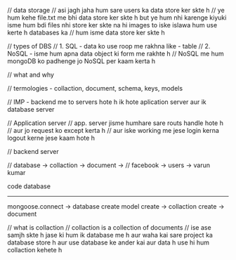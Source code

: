 // data storage
// asi jagh jaha hum sare users ka data store ker skte h 
// ye hum kehe file.txt me bhi data store ker skte h but ye hum nhi karenge kiyuki isme hum bdi files nhi store ker skte na hi images to iske islawa hum use kerte h databases ka 
// hum isme data store ker skte h

// types of DBS
// 1. SQL - data ko use roop me rakhna like - table
// 2. NoSQL - isme hum apna data object ki form me rakhte h 
// NoSQL me hum mongoDB ko padhenge jo NoSQL per kaam kerta h 

// what and why

// termologies - collaction, document, schema, keys, models

// IMP - backend me to servers hote h ik hote aplication server aur ik database server

// Application server
// app. server jisme humhare sare routs handle hote h 
// aur jo request ko except kerta h 
// aur iske working me jese login kerna logout kerne jese kaam hote h 

// backend server


// database -> collaction -> document ->
// facebook -> users -> varun kumar


code                        database
__________________________________________
mongoose.connect    ->      database create
model create        ->      collaction
create              ->      document 

// what is collaction 
// collaction is a collection of documents
// ise ase samjh skte h jase ki hum ik database me h aur waha kai sare project ka database store h aur use database ke ander kai aur data h use hi hum collaction kehete h 
